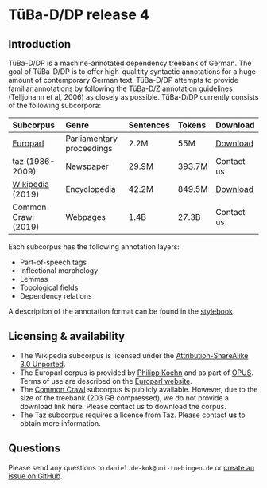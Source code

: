 # TüBa-D/DP release 4

## Introduction

TüBa-D/DP is a machine-annotated dependency treebank of German. The
goal of TüBa-D/DP is to offer high-qualitity syntactic annotations for
a huge amount of contemporary German text. TüBa-D/DP attempts to
provide familiar annotations by following the TüBa-D/Z annotation
guidelines (Telljohann et al, 2006) as closely as possible. TüBa-D/DP
currently consists of the following subcorpora:

| **Subcorpus**                                 | **Genre**                 | **Sentences** | **Tokens** | **Download**                                                                           |
|:----------------------------------------------|:--------------------------|---------------|:-----------|----------------------------------------------------------------------------------------|
| [Europarl](http://opus.nlpl.eu/Europarl.php)  | Parliamentary proceedings | 2.2M          | 55M        | [Download](http://www.sfs.uni-tuebingen.de/a3-public-data/tueba-ddp/r4/europarl/)      |
| taz (1986-2009)                               | Newspaper                 | 29.9M         | 393.7M     | Contact us                                                                             |
| [Wikipedia](https://de.wikipedia.org/) (2019) | Encyclopedia              | 42.2M         | 849.5M     | [Download](http://www.sfs.uni-tuebingen.de/a3-public-data/tueba-ddp/r4/dewiki-201901/) |
| Common Crawl (2019)                           | Webpages                  | 1.4B          | 27.3B      | Contact us                                                                             |

Each subcorpus has the following annotation layers:

* Part-of-speech tags
* Inflectional morphology
* Lemmas
* Topological fields
* Dependency relations

A description of the annotation format can be found in the
[stylebook](stylebook/stylebook-r4.pdf).

## Licensing & availability

* The Wikipedia subcorpus is licensed under the
  [Attribution-ShareAlike 3.0
  Unported](https://creativecommons.org/licenses/by-sa/3.0/legalcode).
* The Europarl corpus is provided by [Philipp
  Koehn](http://www.statmt.org/europarl/) and as part of
  [OPUS](http://opus.nlpl.eu/Europarl.php). Terms of use are described
  on the [Europarl website](http://www.statmt.org/europarl/).
* The [Common Crawl](http://commoncrawl.org/) subcorpus is publicly
  available. However, due to the size of the treebank (203 GB
  compressed), we do not provide a download link here. Please contact
  us to download the corpus.
* The Taz subcorpus requires a license from Taz. Please contact **us**
  to obtain more information.

## Questions

Please send any questions to `daniel.de-kok@uni-tuebingen.de` or
[create an issue on GitHub](https://github.com/sfb833-a3/tueba-ddp/issues).
